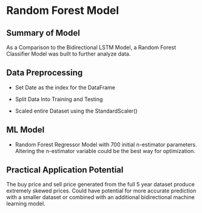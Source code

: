 #  Random Forest Model

## Summary of Model
As a Comparison to the Bidirectional LSTM Model, a Random Forest Classifier Model was built to further analyze data.  

## Data Preprocessing
* Set Date as the index for the DataFrame

* Split Data Into Training and Testing

* Scaled entire Dataset using the StandardScaler()

## ML Model
* Random Forest Regressor Model with 700 initial n-estimator parameters.  Altering the n-estimator variable could be the best way for optimization.

## Practical Application Potential
The buy price and sell price generated from the full 5 year dataset produce extremely skewed prices.  Could have potential for more accurate prediction with a smaller dataset or combined with an additional bidirectional machine learning model.

